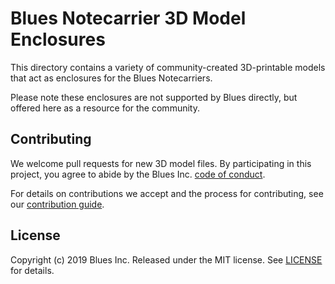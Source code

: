 # Blues Notecarrier 3D Model Enclosures

This directory contains a variety of community-created 3D-printable models that act as enclosures for the Blues Notecarriers.

Please note these enclosures are not supported by Blues directly, but offered here as a resource for the community.

## Contributing

We welcome pull requests for new 3D model files. By participating in this
project, you agree to abide by the Blues Inc. [code of conduct](../CODE_OF_CONDUCT.md).

For details on contributions we accept and the process for contributing, see our
[contribution guide](../CONTRIBUTING.md).

## License

Copyright (c) 2019 Blues Inc. Released under the MIT license. See
[LICENSE](../LICENSE) for details.
